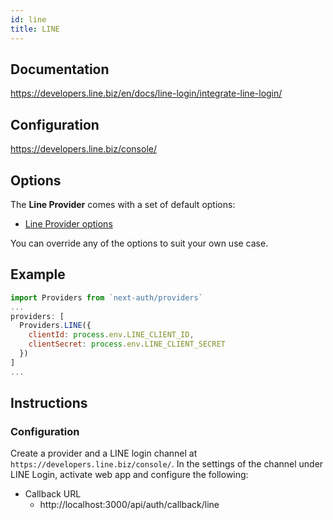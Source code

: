 ```yaml
---
id: line
title: LINE
---
```


## Documentation

https://developers.line.biz/en/docs/line-login/integrate-line-login/

## Configuration

https://developers.line.biz/console/

## Options

The **Line Provider** comes with a set of default options:

- [Line Provider options](https://github.com/nextauthjs/next-auth/blob/main/src/providers/line.js)

You can override any of the options to suit your own use case.

## Example

```js
import Providers from `next-auth/providers`
...
providers: [
  Providers.LINE({
    clientId: process.env.LINE_CLIENT_ID,
    clientSecret: process.env.LINE_CLIENT_SECRET
  })
]
...
```

## Instructions

### Configuration

Create a provider and a LINE login channel at `https://developers.line.biz/console/`. In the settings of the channel under LINE Login, activate web app and configure the following:

- Callback URL
  - http://localhost:3000/api/auth/callback/line
